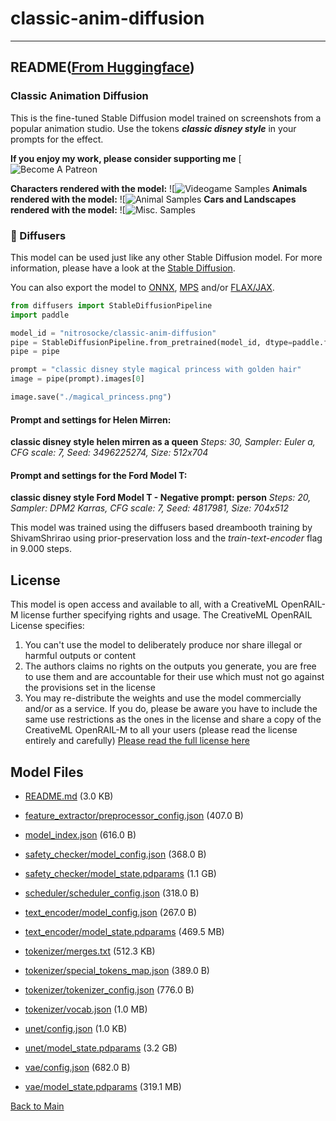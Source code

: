 
# classic-anim-diffusion
---


## README([From Huggingface](https://huggingface.co/nitrosocke/classic-anim-diffusion))


### Classic Animation Diffusion

This is the fine-tuned Stable Diffusion model trained on screenshots from a popular animation studio.
Use the tokens **_classic disney style_** in your prompts for the effect.

**If you enjoy my work, please consider supporting me** 
[![![Become A Patreon](https://badgen.net/badge/become/a%20patron/F96854)](https://patreon.com/user?u=79196446)

**Characters rendered with the model:**
![![Videogame Samples](https://huggingface.co/nitrosocke/classic-anim-diffusion/resolve/main/clanim-samples-01s.jpg)
**Animals rendered with the model:**
![![Animal Samples](https://huggingface.co/nitrosocke/classic-anim-diffusion/resolve/main/clanim-samples-02s.jpg)
**Cars and Landscapes rendered with the model:**
![![Misc. Samples](https://huggingface.co/nitrosocke/classic-anim-diffusion/resolve/main/clanim-samples-03s.jpg)

### 🧨 Diffusers

This model can be used just like any other Stable Diffusion model. For more information,
please have a look at the [Stable Diffusion](https://huggingface.co/docs/diffusers/api/pipelines/stable_diffusion).

You can also export the model to [ONNX](https://huggingface.co/docs/diffusers/optimization/onnx), [MPS](https://huggingface.co/docs/diffusers/optimization/mps) and/or [FLAX/JAX]().

```python
from diffusers import StableDiffusionPipeline
import paddle

model_id = "nitrosocke/classic-anim-diffusion"
pipe = StableDiffusionPipeline.from_pretrained(model_id, dtype=paddle.float16)
pipe = pipe

prompt = "classic disney style magical princess with golden hair"
image = pipe(prompt).images[0]

image.save("./magical_princess.png")
```

#### Prompt and settings for Helen Mirren:
**classic disney style helen mirren as a queen**
_Steps: 30, Sampler: Euler a, CFG scale: 7, Seed: 3496225274, Size: 512x704_

#### Prompt and settings for the Ford Model T:
**classic disney style Ford Model T - Negative prompt: person**
_Steps: 20, Sampler: DPM2 Karras, CFG scale: 7, Seed: 4817981, Size: 704x512_

This model was trained using the diffusers based dreambooth training by ShivamShrirao using prior-preservation loss and the _train-text-encoder_ flag in 9.000 steps.

## License

This model is open access and available to all, with a CreativeML OpenRAIL-M license further specifying rights and usage.
The CreativeML OpenRAIL License specifies: 

1. You can't use the model to deliberately produce nor share illegal or harmful outputs or content 
2. The authors claims no rights on the outputs you generate, you are free to use them and are accountable for their use which must not go against the provisions set in the license
3. You may re-distribute the weights and use the model commercially and/or as a service. If you do, please be aware you have to include the same use restrictions as the ones in the license and share a copy of the CreativeML OpenRAIL-M to all your users (please read the license entirely and carefully)
[Please read the full license here](https://huggingface.co/spaces/CompVis/stable-diffusion-license)



## Model Files

- [README.md](https://paddlenlp.bj.bcebos.com/models/community/nitrosocke/classic-anim-diffusion/README.md) (3.0 KB)

- [feature_extractor/preprocessor_config.json](https://paddlenlp.bj.bcebos.com/models/community/nitrosocke/classic-anim-diffusion/feature_extractor/preprocessor_config.json) (407.0 B)

- [model_index.json](https://paddlenlp.bj.bcebos.com/models/community/nitrosocke/classic-anim-diffusion/model_index.json) (616.0 B)

- [safety_checker/model_config.json](https://paddlenlp.bj.bcebos.com/models/community/nitrosocke/classic-anim-diffusion/safety_checker/model_config.json) (368.0 B)

- [safety_checker/model_state.pdparams](https://paddlenlp.bj.bcebos.com/models/community/nitrosocke/classic-anim-diffusion/safety_checker/model_state.pdparams) (1.1 GB)

- [scheduler/scheduler_config.json](https://paddlenlp.bj.bcebos.com/models/community/nitrosocke/classic-anim-diffusion/scheduler/scheduler_config.json) (318.0 B)

- [text_encoder/model_config.json](https://paddlenlp.bj.bcebos.com/models/community/nitrosocke/classic-anim-diffusion/text_encoder/model_config.json) (267.0 B)

- [text_encoder/model_state.pdparams](https://paddlenlp.bj.bcebos.com/models/community/nitrosocke/classic-anim-diffusion/text_encoder/model_state.pdparams) (469.5 MB)

- [tokenizer/merges.txt](https://paddlenlp.bj.bcebos.com/models/community/nitrosocke/classic-anim-diffusion/tokenizer/merges.txt) (512.3 KB)

- [tokenizer/special_tokens_map.json](https://paddlenlp.bj.bcebos.com/models/community/nitrosocke/classic-anim-diffusion/tokenizer/special_tokens_map.json) (389.0 B)

- [tokenizer/tokenizer_config.json](https://paddlenlp.bj.bcebos.com/models/community/nitrosocke/classic-anim-diffusion/tokenizer/tokenizer_config.json) (776.0 B)

- [tokenizer/vocab.json](https://paddlenlp.bj.bcebos.com/models/community/nitrosocke/classic-anim-diffusion/tokenizer/vocab.json) (1.0 MB)

- [unet/config.json](https://paddlenlp.bj.bcebos.com/models/community/nitrosocke/classic-anim-diffusion/unet/config.json) (1.0 KB)

- [unet/model_state.pdparams](https://paddlenlp.bj.bcebos.com/models/community/nitrosocke/classic-anim-diffusion/unet/model_state.pdparams) (3.2 GB)

- [vae/config.json](https://paddlenlp.bj.bcebos.com/models/community/nitrosocke/classic-anim-diffusion/vae/config.json) (682.0 B)

- [vae/model_state.pdparams](https://paddlenlp.bj.bcebos.com/models/community/nitrosocke/classic-anim-diffusion/vae/model_state.pdparams) (319.1 MB)


[Back to Main](../../)